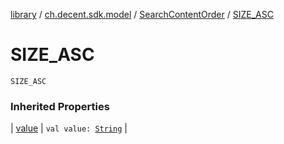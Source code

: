 [library](../../index.md) / [ch.decent.sdk.model](../index.md) / [SearchContentOrder](index.md) / [SIZE_ASC](./-s-i-z-e_-a-s-c.md)

# SIZE_ASC

`SIZE_ASC`

### Inherited Properties

| [value](value.md) | `val value: `[`String`](https://kotlinlang.org/api/latest/jvm/stdlib/kotlin/-string/index.html) |

